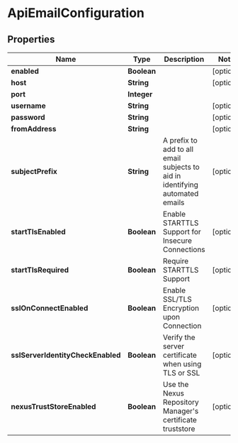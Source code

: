 
# ApiEmailConfiguration

## Properties
Name | Type | Description | Notes
------------ | ------------- | ------------- | -------------
**enabled** | **Boolean** |  |  [optional]
**host** | **String** |  |  [optional]
**port** | **Integer** |  | 
**username** | **String** |  |  [optional]
**password** | **String** |  |  [optional]
**fromAddress** | **String** |  |  [optional]
**subjectPrefix** | **String** | A prefix to add to all email subjects to aid in identifying automated emails |  [optional]
**startTlsEnabled** | **Boolean** | Enable STARTTLS Support for Insecure Connections |  [optional]
**startTlsRequired** | **Boolean** | Require STARTTLS Support |  [optional]
**sslOnConnectEnabled** | **Boolean** | Enable SSL/TLS Encryption upon Connection |  [optional]
**sslServerIdentityCheckEnabled** | **Boolean** | Verify the server certificate when using TLS or SSL |  [optional]
**nexusTrustStoreEnabled** | **Boolean** | Use the Nexus Repository Manager&#39;s certificate truststore |  [optional]



